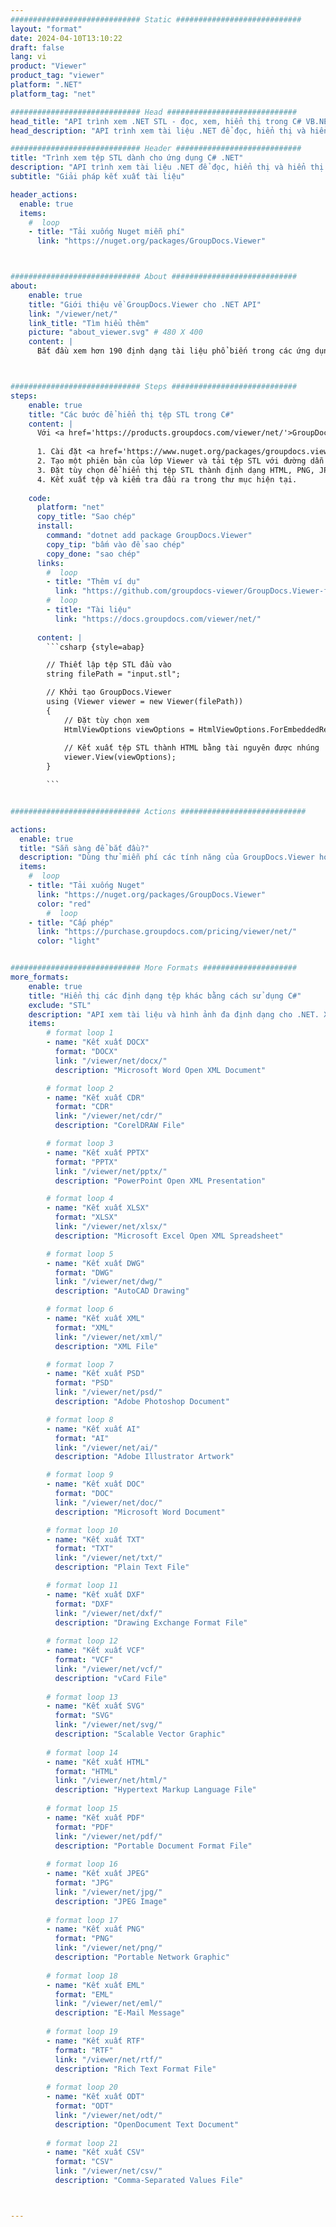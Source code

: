 ```yaml
---
############################# Static ############################
layout: "format"
date: 2024-04-10T13:10:22
draft: false
lang: vi
product: "Viewer"
product_tag: "viewer"
platform: ".NET"
platform_tag: "net"

############################# Head #############################
head_title: "API trình xem .NET STL - đọc, xem, hiển thị trong C# VB.NET"
head_description: "API trình xem tài liệu .NET để đọc, hiển thị và hiển thị STL trong mọi loại ứng dụng C#, ASP.NET, VB.NET & .NET Core."

############################# Header ############################
title: "Trình xem tệp STL dành cho ứng dụng C# .NET" 
description: "API trình xem tài liệu .NET để đọc, hiển thị và hiển thị tệp STL trong mọi loại ứng dụng C#, ASP.NET, VB.NET & .NET Core. Xem các tệp được hiển thị với định dạng và bố cục thực ở dạng HTML5, PDF hoặc dưới dạng hình ảnh bằng cách sử dụng một vài dòng mã." 
subtitle: "Giải pháp kết xuất tài liệu" 

header_actions:
  enable: true
  items:
    #  loop
    - title: "Tải xuống Nuget miễn phí"
      link: "https://nuget.org/packages/GroupDocs.Viewer"



############################# About ############################
about:
    enable: true
    title: "Giới thiệu về GroupDocs.Viewer cho .NET API"
    link: "/viewer/net/"
    link_title: "Tìm hiểu thêm"
    picture: "about_viewer.svg" # 480 X 400
    content: |
      Bắt đầu xem hơn 190 định dạng tài liệu phổ biến trong các ứng dụng .NET của bạn bằng GroupDocs.Viewer dành cho API .NET bằng cách thêm một vài dòng mã. Các nhà phát triển có thể dễ dàng hiển thị PDF, Word Xử lý, Bảng tính Excel, Bản trình bày, Visio, Project, Outlook và nhiều định dạng tài liệu phổ biến khác ở chế độ HTML5, hình ảnh hoặc PDF. Quá trình kết xuất tài liệu diễn ra nhanh chóng, giống hệt với tệp nguồn gốc và không yêu cầu cài đặt phần mềm bổ sung hoặc bất kỳ thư viện bên ngoài nào khác.



############################# Steps ############################
steps:
    enable: true
    title: "Các bước để hiển thị tệp STL trong C#" 
    content: |
      Với <a href='https://products.groupdocs.com/viewer/net/'>GroupDocs.Viewer</a> bạn có thể hiển thị STL thành HTML, JPEG, PNG hoặc PDF chỉ trong vài bước.
      
      1. Cài đặt <a href='https://www.nuget.org/packages/groupdocs.viewer'>GroupDocs.Viewer for .NET</a> bằng trình quản lý gói yêu thích của bạn. 
      2. Tạo một phiên bản của lớp Viewer và tải tệp STL với đường dẫn đầy đủ.  
      3. Đặt tùy chọn để hiển thị tệp STL thành định dạng HTML, PNG, JPEG hoặc PDF. 
      4. Kết xuất tệp và kiểm tra đầu ra trong thư mục hiện tại. 
   
    code:
      platform: "net"
      copy_title: "Sao chép"
      install:
        command: "dotnet add package GroupDocs.Viewer"
        copy_tip: "bấm vào để sao chép"
        copy_done: "sao chép"
      links:
        #  loop
        - title: "Thêm ví dụ"
          link: "https://github.com/groupdocs-viewer/GroupDocs.Viewer-for-.NET"
        #  loop
        - title: "Tài liệu"
          link: "https://docs.groupdocs.com/viewer/net/"
          
      content: |
        ```csharp {style=abap}

        // Thiết lập tệp STL đầu vào
        string filePath = "input.stl";

        // Khởi tạo GroupDocs.Viewer
        using (Viewer viewer = new Viewer(filePath))
        {
            // Đặt tùy chọn xem
            HtmlViewOptions viewOptions = HtmlViewOptions.ForEmbeddedResources();
                
            // Kết xuất tệp STL thành HTML bằng tài nguyên được nhúng
            viewer.View(viewOptions);
        }

        ```            


############################# Actions ############################

actions:
  enable: true
  title: "Sẵn sàng để bắt đầu?"
  description: "Dùng thử miễn phí các tính năng của GroupDocs.Viewer hoặc yêu cầu giấy phép"
  items:
    #  loop
    - title: "Tải xuống Nuget"
      link: "https://nuget.org/packages/GroupDocs.Viewer"
      color: "red"
        #  loop
    - title: "Cấp phép"
      link: "https://purchase.groupdocs.com/pricing/viewer/net/"
      color: "light"


############################# More Formats #####################
more_formats:
    enable: true
    title: "Hiển thị các định dạng tệp khác bằng cách sử dụng C#"
    exclude: "STL"
    description: "API xem tài liệu và hình ảnh đa định dạng cho .NET. Xem một số định dạng tệp phổ biến bên dưới mà không cần bất kỳ trình xem bên ngoài nào."
    items: 
        # format loop 1
        - name: "Kết xuất DOCX"
          format: "DOCX"
          link: "/viewer/net/docx/"
          description: "Microsoft Word Open XML Document" 

        # format loop 2
        - name: "Kết xuất CDR" 
          format: "CDR"
          link: "/viewer/net/cdr/"
          description: "CorelDRAW File" 

        # format loop 3
        - name: "Kết xuất PPTX"
          format: "PPTX"
          link: "/viewer/net/pptx/"
          description: "PowerPoint Open XML Presentation" 

        # format loop 4
        - name: "Kết xuất XLSX"
          format: "XLSX"
          link: "/viewer/net/xlsx/"
          description: "Microsoft Excel Open XML Spreadsheet" 

        # format loop 5
        - name: "Kết xuất DWG"
          format: "DWG"
          link: "/viewer/net/dwg/"
          description: "AutoCAD Drawing"

        # format loop 6
        - name: "Kết xuất XML"
          format: "XML"
          link: "/viewer/net/xml/"
          description: "XML File"

        # format loop 7
        - name: "Kết xuất PSD"
          format: "PSD"
          link: "/viewer/net/psd/"
          description: "Adobe Photoshop Document"

        # format loop 8
        - name: "Kết xuất AI"
          format: "AI"
          link: "/viewer/net/ai/"
          description: "Adobe Illustrator Artwork"

        # format loop 9
        - name: "Kết xuất DOC"
          format: "DOC"
          link: "/viewer/net/doc/"
          description: "Microsoft Word Document" 

        # format loop 10
        - name: "Kết xuất TXT" 
          format: "TXT"
          link: "/viewer/net/txt/"
          description: "Plain Text File" 

        # format loop 11
        - name: "Kết xuất DXF" 
          format: "DXF"
          link: "/viewer/net/dxf/"
          description: "Drawing Exchange Format File"  
          
        # format loop 12
        - name: "Kết xuất VCF"
          format: "VCF"
          link: "/viewer/net/vcf/"
          description: "vCard File"  
              
        # format loop 13
        - name: "Kết xuất SVG"
          format: "SVG"
          link: "/viewer/net/svg/"
          description: "Scalable Vector Graphic" 
          
        # format loop 14
        - name: "Kết xuất HTML"
          format: "HTML"
          link: "/viewer/net/html/"
          description: "Hypertext Markup Language File" 
          
        # format loop 15
        - name: "Kết xuất PDF"
          format: "PDF"
          link: "/viewer/net/pdf/"
          description: "Portable Document Format File"
          
        # format loop 16
        - name: "Kết xuất JPEG"
          format: "JPG"
          link: "/viewer/net/jpg/"
          description: "JPEG Image"
          
        # format loop 17
        - name: "Kết xuất PNG"
          format: "PNG"
          link: "/viewer/net/png/"
          description: "Portable Network Graphic" 
          
        # format loop 18
        - name: "Kết xuất EML"
          format: "EML"
          link: "/viewer/net/eml/"
          description: "E-Mail Message" 
          
        # format loop 19
        - name: "Kết xuất RTF"
          format: "RTF"
          link: "/viewer/net/rtf/"
          description: "Rich Text Format File" 
          
        # format loop 20
        - name: "Kết xuất ODT"
          format: "ODT"
          link: "/viewer/net/odt/"
          description: "OpenDocument Text Document" 
          
        # format loop 21
        - name: "Kết xuất CSV"
          format: "CSV"
          link: "/viewer/net/csv/"
          description: "Comma-Separated Values File" 



---
```


